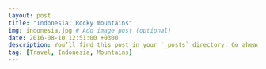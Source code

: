 ```yaml
---
layout: post
title: "Indonesia: Rocky mountains"
img: indonesia.jpg # Add image post (optional)
date: 2016-08-10 12:51:00 +0300
description: You’ll find this post in your `_posts` directory. Go ahead and edit it and re-build the site to see your changes. # Add post description (optional)
tag: [Travel, Indonesia, Mountains]
---
```

